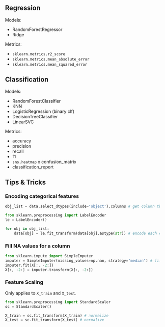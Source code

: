 ## Regression

Models:
- RandomForestRegressor
- Ridge

Metrics:
- `sklearn.metrics.r2_score`
- `sklearn.metrics.mean_absolute_error`
- `sklearn.metrics.mean_squared_error`

## Classification

Models:
- RandomForestClassifier
- KNN
- LogisticRegression (binary clf)
- DecisionTreeClassifier
- LinearSVC

Metrics:
- accuracy
- precision
- recall
- f1
- `sns.heatmap` x confusion_matrix
- classification_report

## Tips & Tricks

### Encoding categorical features

```py
obj_list = data.select_dtypes(include='object').columns # get column that is 'object'
```

```py
from sklearn.preprocessing import LabelEncoder
le = LabelEncoder()

for obj in obj_list:
    data[obj] = le.fit_transform(data[obj].astype(str)) # encode each categorical column
```

### Fill NA values for a column

```py
from sklearn.impute import SimpleImputer
imputer = SimpleImputer(missing_values=np.nan, strategy='median') # fill each with the column's median value
imputer.fit(X[:, -2:])
X[:, -2:] = imputer.transform(X[:, -2:])
```

### Feature Scaling

Only applies to `X_train` and `X_test`.

```py
from sklearn.preprocessing import StandardScaler
sc = StandardScaler()

X_train = sc.fit_transform(X_train) # normalize
X_test = sc.fit_transform(X_test) # normalize
```